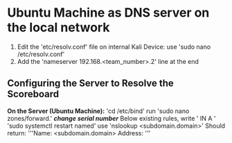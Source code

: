# **Ubuntu Machine as DNS server on the local network**
1. Edit the 'etc/resolv.conf' file on internal Kali Device: use 'sudo nano /etc/resolv.conf'
2. Add the 'nameserver 192.168.<team_number>.2' line at the end
## Configuring the Server to Resolve the Scoreboard
**On the Server (Ubuntu Machine):** 'cd /etc/bind'
run 'sudo nano zones/forward.<domainname>'
**_change serial number_**
Below existing rules, write '<subdomain>     IN A    <scoreboard ip address>'
'sudo systemctl restart named'
use 'nslookup <subdomain.domain>'
Should return: '''Name:   <subdomain.domain>
                  Address: <scoreboard ip address>'''
